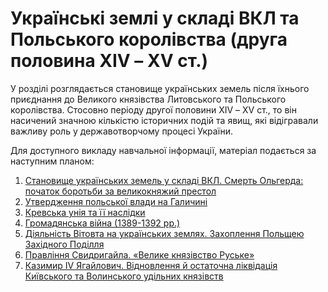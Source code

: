 Українські землі у складі ВКЛ та Польського королівства (друга половина ХІV – ХV ст.)
=====================================
У розділі розглядається становище українських земель після їхнього приєднання до Великого князівства Литовського та Польського королівства. Стосовно періоду другої половини ХІV – ХV ст., то він насичений значною кількістю історичних подій та явищ, які відігравали важливу роль у державотворчому процесі України.

Для доступного викладу навчальної інформації, матеріал подається за наступним планом:<br>
1. [Становище українських земель у складі ВКЛ. Смерть Ольгерда: початок боротьби за великокняжий престол](http://history.ed-era.com/8/stanovische_ukranskih_zemel_u_skladi_vkl_smerti_olgerda.html)
2. [Утвердження польської влади на Галичині](http://history.ed-era.com/8/utverdzhennya_polskoi_vladi_na_galichini.html)
3. [Кревська унія та її наслідки](http://history.ed-era.com/8/krevska_unya_ta_naslidki.html)
4. [Громадянська війна (1389-1392 рр.)](http://history.ed-era.com/8/gromadyanska_viyna_1389-1392_rr.html)
5. [Діяльність Вітовта на українських землях. Захоплення Польщею Західного Поділля](http://history.ed-era.com/8/dyalnst_vitovta_na_ukranskih_zemlyah_zahoplennya_podillya.html)
6. [Правління Свидригайла. «Велике князівство Руське»](http://history.ed-era.com/8/pravlinnya_svidrigaila_velike_knyazivstvo_ruske.html)
7. [Казимир IV Ягайлович. Відновлення й остаточна ліквідація Київського та Волинського удільних князівств](http://history.ed-era.com/8/kazimir_iv_yagailovich_vidnovlennya_i_likvidacia_knyazivstv.html)